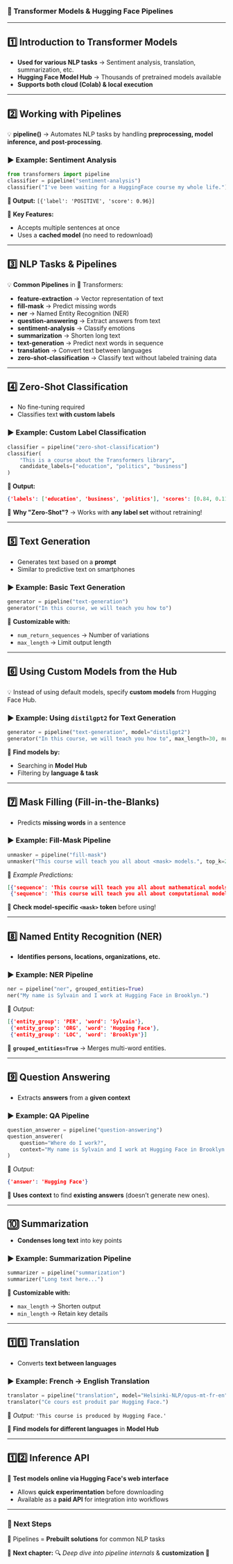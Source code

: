 ### **🚀 Transformer Models & Hugging Face Pipelines**

---

## **1️⃣ Introduction to Transformer Models**

- **Used for various NLP tasks** → Sentiment analysis, translation, summarization, etc.
- **Hugging Face Model Hub** → Thousands of pretrained models available
- **Supports both cloud (Colab) & local execution**

---

## **2️⃣ Working with Pipelines**

💡 **pipeline()** → Automates NLP tasks by handling **preprocessing, model inference, and post-processing**.

### **▶️ Example: Sentiment Analysis**

```python
from transformers import pipeline
classifier = pipeline("sentiment-analysis")
classifier("I've been waiting for a HuggingFace course my whole life.")
```

**🔹 Output:** `[{'label': 'POSITIVE', 'score': 0.96}]`

📌 **Key Features:**

- Accepts multiple sentences at once
- Uses a **cached model** (no need to redownload)

---

## **3️⃣ NLP Tasks & Pipelines**

💡 **Common Pipelines** in 🤗 Transformers:

- **feature-extraction** → Vector representation of text
- **fill-mask** → Predict missing words
- **ner** → Named Entity Recognition (NER)
- **question-answering** → Extract answers from text
- **sentiment-analysis** → Classify emotions
- **summarization** → Shorten long text
- **text-generation** → Predict next words in sequence
- **translation** → Convert text between languages
- **zero-shot-classification** → Classify text without labeled training data

---

## **4️⃣ Zero-Shot Classification**

- No fine-tuning required
- Classifies text **with custom labels**

### **▶️ Example: Custom Label Classification**

```python
classifier = pipeline("zero-shot-classification")
classifier(
    "This is a course about the Transformers library",
    candidate_labels=["education", "politics", "business"]
)
```

**🔹 Output:**

```json
{'labels': ['education', 'business', 'politics'], 'scores': [0.84, 0.11, 0.04]}

```

📌 **Why "Zero-Shot"?** → Works with **any label set** without retraining!

---

## **5️⃣ Text Generation**

- Generates text based on a **prompt**
- Similar to predictive text on smartphones

### **▶️ Example: Basic Text Generation**

```python
generator = pipeline("text-generation")
generator("In this course, we will teach you how to")
```

📌 **Customizable with:**

- `num_return_sequences` → Number of variations
- `max_length` → Limit output length

---

## **6️⃣ Using Custom Models from the Hub**

💡 Instead of using default models, specify **custom models** from Hugging Face Hub.

### **▶️ Example: Using `distilgpt2` for Text Generation**

```python
generator = pipeline("text-generation", model="distilgpt2")
generator("In this course, we will teach you how to", max_length=30, num_return_sequences=2)
```

📌 **Find models by:**

- Searching in **Model Hub**
- Filtering by **language & task**

---

## **7️⃣ Mask Filling (Fill-in-the-Blanks)**

- Predicts **missing words** in a sentence

### **▶️ Example: Fill-Mask Pipeline**

```python
unmasker = pipeline("fill-mask")
unmasker("This course will teach you all about <mask> models.", top_k=2)

```

🔹 *Example Predictions:*

```json
[{'sequence': 'This course will teach you all about mathematical models.'},
 {'sequence': 'This course will teach you all about computational models.'}]

```

📌 **Check model-specific `<mask>` token** before using!

---

## **8️⃣ Named Entity Recognition (NER)**

- **Identifies persons, locations, organizations, etc.**

### **▶️ Example: NER Pipeline**

```python
ner = pipeline("ner", grouped_entities=True)
ner("My name is Sylvain and I work at Hugging Face in Brooklyn.")

```

🔹 *Output:*

```json
[{'entity_group': 'PER', 'word': 'Sylvain'},
 {'entity_group': 'ORG', 'word': 'Hugging Face'},
 {'entity_group': 'LOC', 'word': 'Brooklyn'}]

```

📌 **`grouped_entities=True`** → Merges multi-word entities.

---

## **9️⃣ Question Answering**

- Extracts **answers** from a **given context**

### **▶️ Example: QA Pipeline**

```python
question_answerer = pipeline("question-answering")
question_answerer(
    question="Where do I work?",
    context="My name is Sylvain and I work at Hugging Face in Brooklyn."
)

```

🔹 *Output:*

```json
{'answer': 'Hugging Face'}

```

📌 **Uses context** to find **existing answers** (doesn’t generate new ones).

---

## **🔟 Summarization**

- **Condenses long text** into key points

### **▶️ Example: Summarization Pipeline**

```python
summarizer = pipeline("summarization")
summarizer("Long text here...")

```

📌 **Customizable with:**

- `max_length` → Shorten output
- `min_length` → Retain key details

---

## **1️⃣1️⃣ Translation**

- Converts **text between languages**

### **▶️ Example: French → English Translation**

```python
translator = pipeline("translation", model="Helsinki-NLP/opus-mt-fr-en")
translator("Ce cours est produit par Hugging Face.")

```

🔹 *Output:* `'This course is produced by Hugging Face.'`

📌 **Find models for different languages** in **Model Hub**

---

## **1️⃣2️⃣ Inference API**

🔗 **Test models online via Hugging Face's web interface**

- Allows **quick experimentation** before downloading
- Available as a **paid API** for integration into workflows

---

### **🎯 Next Steps**

📌 Pipelines = **Prebuilt solutions** for common NLP tasks

📌 **Next chapter:** 🔍 *Deep dive into pipeline internals* & **customization** 🚀
